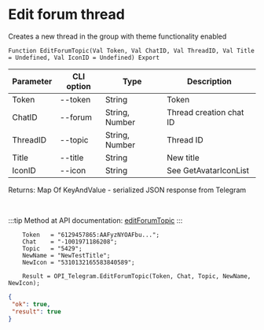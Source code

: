 ﻿---
sidebar_position: 3
---

# Edit forum thread
 Creates a new thread in the group with theme functionality enabled



`Function EditForumTopic(Val Token, Val ChatID, Val ThreadID, Val Title = Undefined, Val IconID = Undefined) Export`

  | Parameter | CLI option | Type | Description |
  |-|-|-|-|
  | Token | --token | String | Token |
  | ChatID | --forum | String, Number | Thread creation chat ID |
  | ThreadID | --topic | String, Number | Thread ID |
  | Title | --title | String | New title |
  | IconID | --icon | String | See GetAvatarIconList |

  
  Returns:  Map Of KeyAndValue - serialized JSON response from Telegram

<br/>

:::tip
Method at API documentation: [editForumTopic](https://core.telegram.org/bots/api#editforumtopic)
:::
<br/>


```bsl title="Code example"
    Token   = "6129457865:AAFyzNYOAFbu...";
    Chat    = "-1001971186208";
    Topic   = "5429";
    NewName = "NewTestTitle";
    NewIcon = "5310132165583840589";

    Result = OPI_Telegram.EditForumTopic(Token, Chat, Topic, NewName, NewIcon);
```
 



```json title="Result"
{
 "ok": true,
 "result": true
}
```
